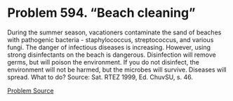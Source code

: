 # Problem 594. “Beach cleaning”

During the summer season, vacationers contaminate the sand of beaches with pathogenic bacteria - staphylococcus, streptococcus, and various fungi. The danger of infectious diseases is increasing. However, using strong disinfectants on the beach is dangerous. Disinfection will remove germs, but will poison the environment. If you do not disinfect, the environment will not be harmed, but the microbes will survive. Diseases will spread. What to do? Source: Sat. RTEZ 1999, Ed. ChuvSU, s. 46.

[Problem Source](https://www.trizland.ru/tasks/5246/)